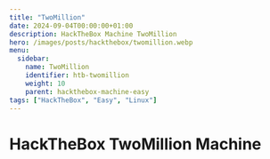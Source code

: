 ```yaml
---
title: "TwoMillion"
date: 2024-09-04T00:00:00+01:00
description: HackTheBox Machine TwoMillion
hero: /images/posts/hackthebox/twomillion.webp
menu:
  sidebar:
    name: TwoMillion
    identifier: htb-twomillion
    weight: 10
    parent: hackthebox-machine-easy
tags: ["HackTheBox", "Easy", "Linux"]
---
```

# HackTheBox TwoMillion Machine